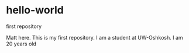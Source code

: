 # hello-world
first repository

Matt here. This is my first repository. I am a student at UW-Oshkosh. I am 20 years old 
